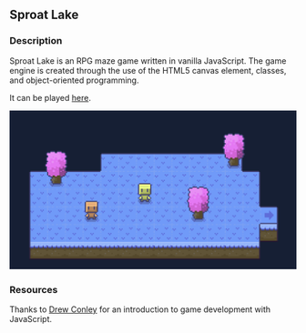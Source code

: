 ## Sproat Lake 

### Description
Sproat Lake is an RPG maze game written in vanilla JavaScript. The game engine is created through the use of the HTML5 canvas element, classes, and object-oriented programming.

It can be played [here](https://annabrisland.github.io/sproat-lake/).

![Sproat Lake](./assets/images/gameplay.png)


### Resources
Thanks to [Drew Conley](https://www.youtube.com/@DrewConley/videos) for an introduction to game development with JavaScript.

